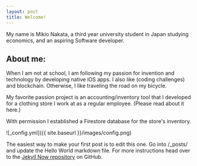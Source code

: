 ```yaml
---
layout: post
title: Welcome!
---
```

My name is Mikio Nakata, a third year university student in Japan studying economics, and an aspiring Software developer. 

## About me:

When I am not at school, I am following my passion for invention and technology by developing native iOS apps. I also like (coding challenges) and blockchain. Otherwise, I like traveling the road on my bicycle.  


My favorite passion project is an accounting/inventory tool that I developed for a clothing store I work at as a regular employee. (Please read about it here.)

With permission I established a Firestore database for the store's inventory. 


![_config.yml]({{ site.baseurl }}/images/config.png)

The easiest way to make your first post is to edit this one. Go into /_posts/ and update the Hello World markdown file. For more instructions head over to the [Jekyll Now repository](https://github.com/barryclark/jekyll-now) on GitHub.
